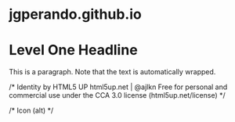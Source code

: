 # jgperando.github.io
<!DOCTYPE HTML>
<html lang = "en">
<head>
  <!-- basic.html -->
  <title>basic.html</title>
  <meta charset = "UTF-8" />
</head>
<body>
  <h1>Level One Headline</h1>
  <p>
    This is a paragraph.
    Note that the text is automatically wrapped.
  </p>
</body>
</html>
/*
	Identity by HTML5 UP
	html5up.net | @ajlkn
	Free for personal and commercial use under the CCA 3.0 license (html5up.net/license)
*/

/* Icon (alt) */


